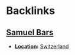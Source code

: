 
# Backlinks
## [Samuel Bars](<Samuel Bars.md>)
- **[Location](<Location.md>):** [Switzerland](<Switzerland.md>)

